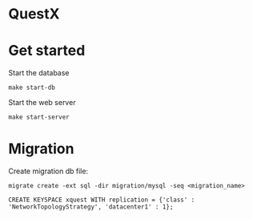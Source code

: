 # QuestX

# Get started

Start the database
```shell
make start-db
```

Start the web server
```shell
make start-server
```

# Migration

Create migration db file:
```shell
migrate create -ext sql -dir migration/mysql -seq <migration_name>
```

```cql
CREATE KEYSPACE xquest WITH replication = {'class' : 'NetworkTopologyStrategy', 'datacenter1' : 1};
```
